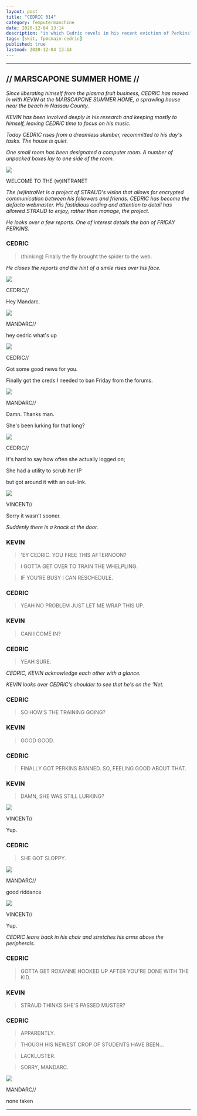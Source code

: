 ```yaml
---
layout: post
title: "CEDRIC 014"
category: femputermanchine
date: 2020-12-04 13:14
description: "in which Cedric revels in his recent eviction of Perkins"
tags: [skit, fpmcmain-cedric]
published: true
lastmod: 2020-12-04 13:14
---
```

[//]: # ( 12/04/20  -added)

*****

## // MARSCAPONE SUMMER HOME // ##

<I>Since liberating himself from the plasma fruit business, CEDRIC has moved in with KEVIN at the MARSCAPONE SUMMER HOME, a sprawling house near the beach in Nassau County. </i>

<i>KEVIN has been involved deeply in his research and keeping mostly to himself, leaving CEDRIC time to focus on his music.</i>

<i>Today CEDRIC rises from a dreamless slumber, recommitted to his day's tasks. The house is quiet.</i>

<i>One small room has been designated a computer room. A number of unpacked boxes lay to one side of the room.</i>

<div class="chat-box">
<img src="{{ site.url }}/assets/tb/moon.jpg" class="chat-portrait" />
<p class="ppl-sez">WELCOME TO THE (w)INTRANET</p>
</div>

<i>The (w)IntraNet is a project of STRAUD's vision that allows for encrypted communication between his followers and friends. CEDRIC has become the defacto webmaster. His fastidious coding and attention to detail has allowed STRAUD to enjoy, rather than manage, the project.</i>

<i>He looks over a few reports. One of interest details the ban of FRIDAY PERKINS.</i>

### CEDRIC ###

> (thinking) Finally the fly brought the spider to the web.

<i>He closes the reports and the hint of a smile rises over his face.</i>

<div class="chat-box">
<img src="{{ site.url }}/assets/tb/cedric-athl-tb.jpg" class="chat-portrait" />
<p class="ppl-sez">CEDRIC//</p>
<p class="ppl-sez">Hey Mandarc.</p>
</div>

<div class="chat-box">
<img src="{{ site.url }}/assets/tb/mandarc-happytb.jpg" class="chat-portrait" />
<p class="ppl-sez">MANDARC//</p>
<p class="ppl-sez">hey cedric what's up</p>
</div>

<div class="chat-box">
<img src="{{ site.url }}/assets/tb/cedric-athl-tb.jpg" class="chat-portrait" />
<p class="ppl-sez">CEDRIC//</p>
<p class="ppl-sez">Got some good news for you.</p>
<p class="ppl-sez">Finally got the creds I needed to ban Friday from the forums.</p>
</div>

<div class="chat-box">
<img src="{{ site.url }}/assets/tb/mandarc-happytb.jpg" class="chat-portrait" />
<p class="ppl-sez">MANDARC//</p>
<p class="ppl-sez">Damn. Thanks man.</p>
<p class="ppl-sez">She's been lurking for that long?</p>
</div>

<div class="chat-box">
<img src="{{ site.url }}/assets/tb/cedric-athl-tb.jpg" class="chat-portrait" />
<p class="ppl-sez">CEDRIC//</p>
<p class="ppl-sez">It's hard to say how often she actually logged on;</p>
<p class="ppl-sez">She had a utility to scrub her IP</p>
<p class="ppl-sez">but got around it with an out-link.</p>
</div>

<div class="chat-box">
<img src="{{ site.url }}/assets/tb/vincent.jpg" class="chat-portrait" />
<p class="ppl-sez">VINCENT//</p>
<p class="ppl-sez">Sorry it wasn't sooner.</p>
</div>

<i>Suddenly there is a knock at the door.</i>

### KEVIN ###

> 'EY CEDRIC. YOU FREE THIS AFTERNOON?

> I GOTTA GET OVER TO TRAIN THE WHELPLING.

> IF YOU'RE BUSY I CAN RESCHEDULE.

### CEDRIC ###

> YEAH NO PROBLEM JUST LET ME WRAP THIS UP.

### KEVIN ###

> CAN I COME IN?

### CEDRIC ###

> YEAH SURE.

<I>CEDRIC, KEVIN acknowledge each other with a glance.</i>

<i>KEVIN looks over CEDRIC's shoulder to see that he's on the 'Net.</i>

### CEDRIC ###

> SO HOW'S THE TRAINING GOING?

### KEVIN ###

> GOOD GOOD.

### CEDRIC ###

> FINALLY GOT PERKINS BANNED. SO, FEELING GOOD ABOUT THAT.

### KEVIN ###

> DAMN, SHE WAS STILL LURKING?

<div class="chat-box">
<img src="{{ site.url }}/assets/tb/vincent-tb.jpg" class="chat-portrait" />
<p class="ppl-sez">VINCENT//</p>
<p class="ppl-sez">Yup.</p>
</div>

### CEDRIC ###

> SHE GOT SLOPPY.

<div class="chat-box">
<img src="{{ site.url }}/assets/tb/mandarc-happytb.jpg" class="chat-portrait" />
<p class="ppl-sez">MANDARC//</p>
<p class="ppl-sez">good riddance</p>
</div>

<div class="chat-box">
<img src="{{ site.url }}/assets/tb/vincent-tb.jpg" class="chat-portrait" />
<p class="ppl-sez">VINCENT//</p>
<p class="ppl-sez">Yup.</p>
</div>

<I>CEDRIC leans back in his chair and stretches his arms above the peripherals.</i>

### CEDRIC ###

> GOTTA GET ROXANNE HOOKED UP AFTER YOU'RE DONE WITH THE KID.

### KEVIN ###

> STRAUD THINKS SHE'S PASSED MUSTER?

### CEDRIC ###

> APPARENTLY. 

> THOUGH HIS NEWEST CROP OF STUDENTS HAVE BEEN...

> LACKLUSTER.

> SORRY, MANDARC.

<div class="chat-box">
<img src="{{ site.url }}/assets/tb/mandarc-happytb.jpg" class="chat-portrait" />
<p class="ppl-sez">MANDARC//</p>
<p class="ppl-sez">none taken</p>
</div>

*****
